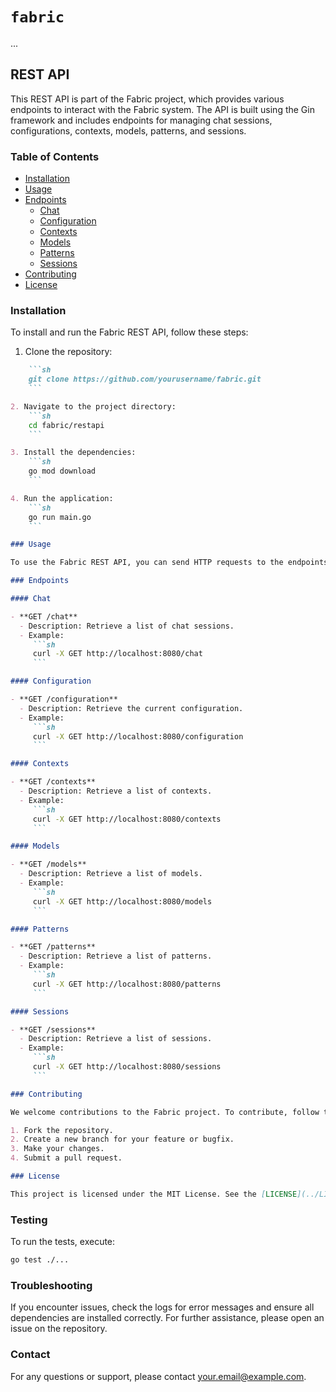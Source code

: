 # `fabric`

...

## REST API

This REST API is part of the Fabric project, which provides various endpoints to interact with the Fabric system. The API is built using the Gin framework and includes endpoints for managing chat sessions, configurations, contexts, models, patterns, and sessions.

### Table of Contents

- [Installation](#installation)
- [Usage](#usage)
- [Endpoints](#endpoints)
  - [Chat](#chat)
  - [Configuration](#configuration)
  - [Contexts](#contexts)
  - [Models](#models)
  - [Patterns](#patterns)
  - [Sessions](#sessions)
- [Contributing](#contributing)
- [License](#license)

### Installation

To install and run the Fabric REST API, follow these steps:

1. Clone the repository:
```markdown
    ```sh
    git clone https://github.com/yourusername/fabric.git
    ```

2. Navigate to the project directory:
    ```sh
    cd fabric/restapi
    ```

3. Install the dependencies:
    ```sh
    go mod download
    ```

4. Run the application:
    ```sh
    go run main.go
    ```

### Usage

To use the Fabric REST API, you can send HTTP requests to the endpoints defined in the API. Below are examples of how to interact with the API using `curl`.

### Endpoints

#### Chat

- **GET /chat**
  - Description: Retrieve a list of chat sessions.
  - Example:
     ```sh
     curl -X GET http://localhost:8080/chat
     ```

#### Configuration

- **GET /configuration**
  - Description: Retrieve the current configuration.
  - Example:
     ```sh
     curl -X GET http://localhost:8080/configuration
     ```

#### Contexts

- **GET /contexts**
  - Description: Retrieve a list of contexts.
  - Example:
     ```sh
     curl -X GET http://localhost:8080/contexts
     ```

#### Models

- **GET /models**
  - Description: Retrieve a list of models.
  - Example:
     ```sh
     curl -X GET http://localhost:8080/models
     ```

#### Patterns

- **GET /patterns**
  - Description: Retrieve a list of patterns.
  - Example:
     ```sh
     curl -X GET http://localhost:8080/patterns
     ```

#### Sessions

- **GET /sessions**
  - Description: Retrieve a list of sessions.
  - Example:
     ```sh
     curl -X GET http://localhost:8080/sessions
     ```

### Contributing

We welcome contributions to the Fabric project. To contribute, follow these steps:

1. Fork the repository.
2. Create a new branch for your feature or bugfix.
3. Make your changes.
4. Submit a pull request.

### License

This project is licensed under the MIT License. See the [LICENSE](../LICENSE) file for details.
```
### Testing

To run the tests, execute:

```sh
go test ./...
```

### Troubleshooting

If you encounter issues, check the logs for error messages and ensure all dependencies are installed correctly. For further assistance, please open an issue on the repository.

### Contact

For any questions or support, please contact [your.email@example.com](mailto:your.email@example.com).